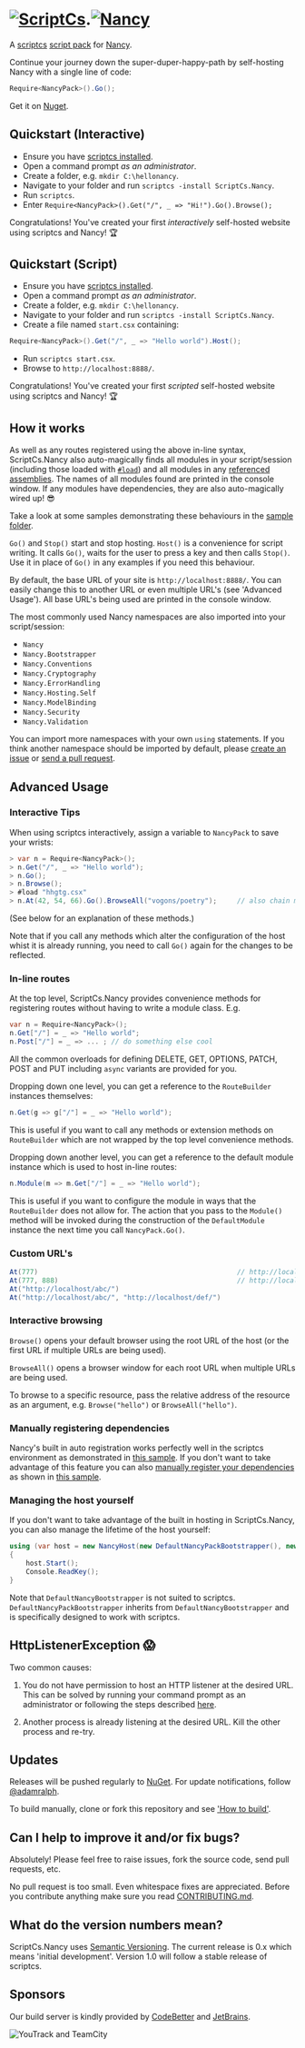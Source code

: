 # [![ScriptCs](https://secure.gravatar.com/avatar/5c754f646971d8bc800b9d4057931938?s=200)](http://scriptcs.net/).[![Nancy](https://secure.gravatar.com/avatar/8e00fa6da668702f8b73ac4caebfbee4?s=200)](http://nancyfx.org/)

A [scriptcs](https://github.com/scriptcs/scriptcs) [script pack](https://github.com/scriptcs/scriptcs/wiki/Script-Packs-master-list) for [Nancy](https://github.com/NancyFx/Nancy).

Continue your journey down the super-duper-happy-path by self-hosting Nancy with a single line of code:
```C#
Require<NancyPack>().Go();
```

Get it on [Nuget](https://nuget.org/packages/ScriptCs.Nancy/).

## Quickstart (Interactive)

* Ensure you have [scriptcs installed](https://github.com/scriptcs/scriptcs#getting-scriptcs).
* Open a command prompt *as an administrator*.
* Create a folder, e.g. `mkdir C:\hellonancy`.
* Navigate to your folder and run `scriptcs -install ScriptCs.Nancy`.
* Run `scriptcs`.
* Enter `Require<NancyPack>().Get("/", _ => "Hi!").Go().Browse();`

Congratulations! You've created your first *interactively* self-hosted website using scriptcs and Nancy! :trophy:

## Quickstart (Script)

* Ensure you have [scriptcs installed](https://github.com/scriptcs/scriptcs#getting-scriptcs).
* Open a command prompt *as an administrator*.
* Create a folder, e.g. `mkdir C:\hellonancy`.
* Navigate to your folder and run `scriptcs -install ScriptCs.Nancy`.
* Create a file named `start.csx` containing:

```C#
Require<NancyPack>().Get("/", _ => "Hello world").Host();
```

* Run `scriptcs start.csx`.
* Browse to `http://localhost:8888/`.

Congratulations! You've created your first *scripted* self-hosted website using scriptcs and Nancy! :trophy:

## How it works

As well as any routes registered using the above in-line syntax, ScriptCs.Nancy also auto-magically finds all modules in your script/session  (including those loaded with [`#load`](https://github.com/scriptcs/scriptcs/wiki/Writing-a-script#loading-referenced-scripts "Loading referenced scripts")) and all modules in any [referenced assemblies](https://github.com/scriptcs/scriptcs/wiki/Writing-a-script#referencing-assemblies). The names of all modules found are printed in the console window. If any modules have dependencies, they are also auto-magically wired up! :sunglasses:

Take a look at some samples demonstrating these behaviours in the [sample folder](https://github.com/adamralph/scriptcs-nancy/blob/master/src/sample).


`Go()` and `Stop()` start and stop hosting. `Host()` is a convenience for script writing. It calls `Go()`, waits for the user to press a key and then calls `Stop()`. Use it in place of `Go()` in any examples if you need this behaviour.

By default, the base URL of your site is `http://localhost:8888/`. You can easily change this to another URL or even multiple URL's (see 'Advanced Usage'). All base URL's being used are printed in the console window. 

The most commonly used Nancy namespaces are also imported into your script/session:
* `Nancy`
* `Nancy.Bootstrapper`
* `Nancy.Conventions`
* `Nancy.Cryptography`
* `Nancy.ErrorHandling`
* `Nancy.Hosting.Self`
* `Nancy.ModelBinding`
* `Nancy.Security`
* `Nancy.Validation`

You can import more namespaces with your own `using` statements. If you think another namespace should be imported by default, please [create an issue](https://github.com/adamralph/scriptcs-nancy/issues/new/) or [send a pull request](https://help.github.com/articles/creating-a-pull-request/).

## Advanced Usage

### Interactive Tips

When using scriptcs interactively, assign a variable to `NancyPack` to save your wrists:

```C#
> var n = Require<NancyPack>();
> n.Get("/", _ => "Hello world");
> n.Go();
> n.Browse();
> #load "hhgtg.csx"
> n.At(42, 54, 66).Go().BrowseAll("vogons/poetry");     // also chain method calls whenever possible
```
(See below for an explanation of these methods.)

Note that if you call any methods which alter the configuration of the host whist it is already running, you need to call `Go()` again for the changes to be reflected.

### In-line routes

At the top level, ScriptCs.Nancy provides convenience methods for registering routes without having to write a module class. E.g.

```C#
var n = Require<NancyPack>();
n.Get["/"] = _ => "Hello world";
n.Post["/"] = _ => ... ; // do something else cool
```

All the common overloads for defining DELETE, GET, OPTIONS, PATCH, POST and PUT including `async` variants are provided for you.

Dropping down one level, you can get a reference to the `RouteBuilder` instances themselves: 

```C#
n.Get(g => g["/"] = _ => "Hello world");
```

This is useful if you want to call any methods or extension methods on `RouteBuilder` which are not wrapped by the top level convenience methods.

Dropping down another level, you can get a reference to the default module instance which is used to host in-line routes:

```C#
n.Module(m => m.Get["/"] = _ => "Hello world");
```

This is useful if you want to configure the module in ways that the `RouteBuilder` does not allow for. The action that you pass to the `Module()` method will be invoked during the construction of the `DefaultModule` instance the next time you call `NancyPack.Go()`.

### Custom URL's

```C#
At(777)                                                 // http://localhost:777
At(777, 888)                                            // http://localhost:777 and http://localhost:888
At("http://localhost/abc/")
At("http://localhost/abc/", "http://localhost/def/")
```
### Interactive browsing

`Browse()` opens your default browser using the root URL of the host (or the first URL if multiple URLs are being used).

`BrowseAll()` opens a browser window for each root URL when multiple URLs are being used.

To browse to a specific resource, pass the relative address of the resource as an argument, e.g. `Browse("hello")` or `BrowseAll("hello")`. 

### Manually registering dependencies

Nancy's built in auto registration works perfectly well in the scriptcs environment as demonstrated in [this sample](https://github.com/adamralph/scriptcs-nancy/blob/master/src/sample/host1.csx). If you don't want to take advantage of this feature you can also [manually register your dependencies](https://github.com/NancyFx/Nancy/wiki/Bootstrapping-nancy#part-2---manually-registering-dependencies "Manually Registering Dependencies") as shown in [this sample](https://github.com/adamralph/scriptcs-nancy/blob/master/src/sample/host2.csx).

### Managing the host yourself

If you don't want to take advantage of the built in hosting in ScriptCs.Nancy, you can also manage the lifetime of the host yourself:
```C#
using (var host = new NancyHost(new DefaultNancyPackBootstrapper(), new Uri("http://localhost:8888/")))
{
    host.Start();    
    Console.ReadKey();
}
```
Note that `DefaultNancyBootstrapper` is not suited to scriptcs. `DefaultNancyPackBootstrapper` inherits from `DefaultNancyBootstrapper` and is specifically designed to work with scriptcs.

## HttpListenerException :scream:

Two common causes:

1. You do not have permission to host an HTTP listener at the desired URL. This can be solved by running your command prompt as an administrator or following the steps described [here](https://github.com/NancyFx/Nancy/wiki/Self-Hosting-Nancy#httplistenerexception).

1. Another process is already listening  at the desired URL. Kill the other process and re-try.

## Updates

Releases will be pushed regularly to [NuGet](https://nuget.org/packages/ScriptCs.Nancy/). For update notifications, follow [@adamralph](https://twitter.com/#!/adamralph).

To build manually, clone or fork this repository and see ['How to build'](https://github.com/adamralph/scriptcs-nancy/blob/master/how_to_build.md).

## Can I help to improve it and/or fix bugs? ##

Absolutely! Please feel free to raise issues, fork the source code, send pull requests, etc.

No pull request is too small. Even whitespace fixes are appreciated. Before you contribute anything make sure you read [CONTRIBUTING.md](https://github.com/adamralph/scriptcs-nancy/blob/master/CONTRIBUTING.md).

## What do the version numbers mean? ##

ScriptCs.Nancy uses [Semantic Versioning](http://semver.org/). The current release is 0.x which means 'initial development'. Version 1.0 will follow a stable release of scriptcs.

## Sponsors ##
Our build server is kindly provided by [CodeBetter](http://codebetter.com/) and [JetBrains](http://www.jetbrains.com/).

![YouTrack and TeamCity](http://www.jetbrains.com/img/banners/Codebetter300x250.png)
